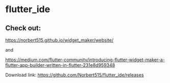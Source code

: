 # flutter_ide

## Check out:

https://norbert515.github.io/widget_maker/website/ 

and 

https://medium.com/flutter-community/introducing-flutter-widget-maker-a-flutter-app-builder-written-in-flutter-231e8d959348

Download link: https://github.com/Norbert515/flutter_ide/releases
